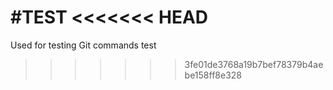 #TEST
<<<<<<< HEAD
=======
Used for testing Git commands
test
>>>>>>> 3fe01de3768a19b7bef78379b4aebe158ff8e328
